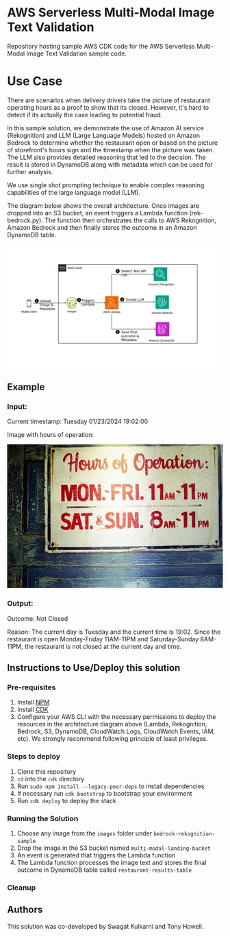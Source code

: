 # AWS Serverless Multi-Modal Image Text Validation
Repository hosting sample AWS CDK code for the AWS Serverless Multi-Modal Image Text Validation sample code. 

# Use Case
There are scenarios when delivery drivers take the picture of restaurant operating hours as a proof to show that its closed. However, it's hard to detect if its actually the case leading to potential fraud.

In this sample solution, we demonstrate the use of Amazon AI service (Rekognition) and LLM (Large Language Models) hosted on Amazon Bedrock to determine whether the restaurant open or based on the picture of storefront's hours sign and the timestamp when the picture was taken. The LLM also provides detailed reasoning that led to the decision. The result is stored in DynamoDB along with metadata which can be used for further analysis.

We use single shot prompting technique to enable complex reasoning capabilities of the large language model (LLM).

The diagram below shows the overall architecture. Once images are dropped into an S3 bucket, an event triggers a Lambda function (rek-bedrock.py). The function then orchestrates the calls to AWS Rekognition, Amazon Bedrock and then finally stores the outcome in an Amazon DynamoDB table.


![Architecture Diagram](./cdk/architecture.png)

## Example

### Input:
Current timestamp: Tuesday 01/23/2024 19:02:00

Image with hours of operation:

![Demo](./images/restaurant-hours-1.jpg)


### Output:
Outcome: Not Closed

Reason: The current day is Tuesday and the current time is 19:02. Since the restaurant is open Monday-Friday 11AM-11PM and Saturday-Sunday 8AM-11PM, the restaurant is not closed at the current day and time.   

## Instructions to Use/Deploy this solution 

### Pre-requisites
1. Install [NPM](https://docs.npmjs.com/downloading-and-installing-node-js-and-npm)
2. Install [CDK](https://docs.aws.amazon.com/cdk/v2/guide/getting_started.html)
3. Configure your AWS CLI with the necessary permissions to deploy the resources in the architecture diagram above (Lambda, Rekognition, Bedrock, S3, DynamoDB, CloudWatch Logs, CloudWatch Events, IAM, etc). We strongly recommend following principle of least privileges.


### Steps to deploy
1. Clone this repository
2. `cd` into the `cdk` directory
3. Run `sudo npm install --legacy-peer-deps` to install dependencies
4. If necessary  run `cdk bootstrap` to bootstrap your environment
5. Run `cdk deploy` to deploy the stack

### Running the Solution

1. Choose any image from the `images` folder under `bedrock-rekognition-sample`
2. Drop the image in the S3 bucket named `multi-modal-landing-bucket`
3. An event is generated that triggers the Lambda function 
4. The Lambda function processes the image text and stores the final outcome in 
   DynamoDB table called `restaurant-results-table`

### Cleanup

## Authors

This solution was co-developed by Swagat Kulkarni and Tony Howell.


